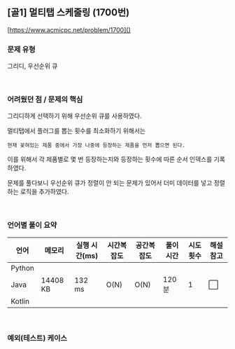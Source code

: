 ## [골1] 멀티탭 스케줄링 (1700번)

[https://www.acmicpc.net/problem/1700]()

### 문제 유형

그리디, 우선순위 큐

<br>

### 어려웠던 점 / 문제의 핵심

그리디하게 선택하기 위해 우선순위 큐를 사용하였다.

멀티탭에서 플러그를 뽑는 횟수를 최소화하기 위해서는

`현재 꽂혀있는 제품 중에서 가장 나중에 등장하는 제품을 먼저 뽑으면 된다.`

이를 위해서 각 제품별로 몇 번 등장하는지와 등장하는 횟수에 따른 순서 인덱스를 기록하였다.

문제를 풀다보니 우선순위 큐가 정렬이 안 되는 문제가 있어서 더미 데이터를 넣고 정렬하는 로직을 추가하였다.

<br>

### 언어별 풀이 요약

| 언어   | 메모리   | 실행 시간(ms) | 시간복잡도 | 공간복잡도 | 풀이 시간 | 시도 횟수 | 해설 참고            |
| ------ | -------- | ------------- | ---------- | ---------- | --------- | --------- | -------------------- |
| Python |          |               |            |            |           |           |                      |
| Java   | 14408 KB | 132 ms        | O(N)       | O(N)       | 120분     | 1         | :white_large_square: |
| Kotlin |          |               |            |            |           |           |                      |

<br>

### 예외(테스트) 케이스

```
```

